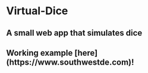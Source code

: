 <h1>Virtual-Dice</h1></ br>
<h2>A small web app that simulates dice</h2></ br>
<h2>Working example [here](https://www.southwestde.com)!</h2>
